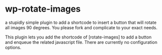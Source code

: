# wp-rotate-images
a stupidly simple plugin to add a shortcode to insert a button that will rotate all images 90 degrees. You please fork and complicate to your exact needs.

This plugin lets you add the shortcode of [rotate-images] to add a button and enqueue the related javascript file. There are currently no configuration options.
